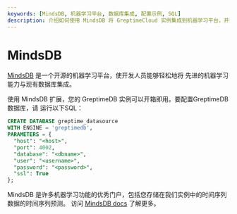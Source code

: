 ```yaml
---
keywords: [MindsDB, 机器学习平台, 数据库集成, 配置示例, SQL]
description: 介绍如何使用 MindsDB 将 GreptimeCloud 实例集成到机器学习平台，并提供了配置示例。
---
```


# MindsDB

[MindsDB](https://mindsdb.com/) 是一个开源的机器学习平台，使开发人员能够轻松地将
先进的机器学习能力与现有数据库集成。

使用 MindsDB 扩展，您的 GreptimeDB 实例可以开箱即用。要配置GreptimeDB数据库，请
运行以下SQL：

```sql
CREATE DATABASE greptime_datasource
WITH ENGINE = 'greptimedb',
PARAMETERS = {
  "host": "<host>",
  "port": 4002,
  "database": "<dbname>",
  "user": "<username>",
  "password": "<password>",
  "ssl": True
};

```

MindsDB 是许多机器学习功能的优秀门户，包括您存储在我们实例中的时间序列数据的时间序列预测。
访问 [MindsDB docs](https://docs.mindsdb.com/what-is-mindsdb) 了解更多。

